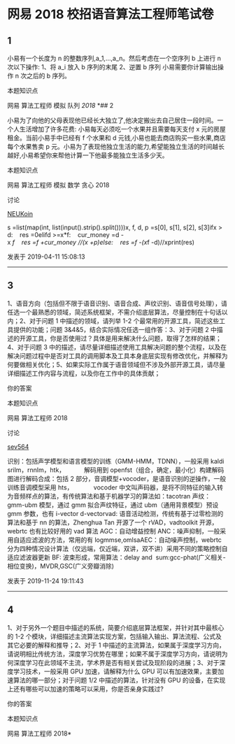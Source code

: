 # 网易 2018 校招语音算法工程师笔试卷

## 1

小易有一个长度为 n 的整数序列,a_1,...,a_n。然后考虑在一个空序列 b 上进行 n 次以下操作:
1、将 a_i 放入 b 序列的末尾
2、逆置 b 序列
小易需要你计算输出操作 n 次之后的 b 序列。

本题知识点

网易 算法工程师 模拟 队列 *2018* *## 2

小易为了向他的父母表现他已经长大独立了,他决定搬出去自己居住一段时间。一个人生活增加了许多花费: 小易每天必须吃一个水果并且需要每天支付 x 元的房屋租金。当前小易手中已经有 f 个水果和 d 元钱,小易也能去商店购买一些水果,商店每个水果售卖 p 元。小易为了表现他独立生活的能力,希望能独立生活的时间越长越好,小易希望你来帮他计算一下他最多能独立生活多少天。

本题知识点

网易 算法工程师 模拟 数学 贪心 2018

讨论

[NEUKoin](https://www.nowcoder.com/profile/188415311)

s =list(map(int, list(input().strip().split())))x, f, d, p =s[0], s[1], s[2], s[3]ifx > d:    res =0elifd >=x*f:    cur_money =d -x *f    res =f +cur_money //(x +p)else:    res =f -(x*f -d)//xprint(res)

发表于 2019-04-11 15:08:13

* * *

## 3

1、语音方向（包括但不限于语音识别、语音合成、声纹识别、语音信号处理），请任选一个最熟悉的领域，简述系统框架，不需介绍底层算法，尽量控制在十句话以内；2、对于问题 1 中描述的领域，请列举 1-2 个最常用的开源工具，简述这些工具提供的功能；问题 3&4&5，结合实际情况任选一组作答：3、对于问题 2 中描述的开源工具，你是否使用过？具体是用来解决什么问题，取得了怎样的结果；4、对于问题 3 中的描述，请尽量详细描述使用工具解决问题的整个流程，以及在解决问题过程中是否对工具的调用脚本及工具本身底层实现有修改优化，并解释为何要做相关优化；5、如果实际工作属于语音领域但不涉及外部开源工具，请尽量详细描述工作内容与流程，以及你在工作中的具体贡献；

你的答案

本题知识点

网易 算法工程师 2018

讨论

[sev564](https://www.nowcoder.com/profile/240907413)

识别：包括声学模型和语言模型的训练（GMM-HMM，TDNN），一般采用 kaldi srilm，rnnlm，htk，           解码用到 openfst（组合，确定，最小化）构建解码图进行解码合成：包括 2 部分，音调模型+vocoder，是语音识别的逆操作，一般训练音调模型采用 hts，            vocoder 中文叫声码器，是将不同特征的输入转为音频样点的算法，有传统算法和基于机器学习的算法如：tacotran 声纹：gmm-ubm 模型，通过 gmm 拟合声纹特征，通过 ubm（通用背景模型）预设 gmm 参数，也有 i-vector d-vectorvad: 语音活动检测，传统有基于过零检测的算法和基于 nn 的算法，Zhenghua Tan 开源了一个 rVAD，vadtoolkit 开源，webrtc 也有比较好用的 vad 算法 AGC：自动增益控制 ANC：噪声抑制，一般采用自适应滤波的方法，常用的有 logmmse,omlsaAEC：自动噪声控制，webrtc 分为四种情况设计算法（仅远端，仅近端，双讲，双不讲）采用不同的策略控制自适应滤波器更新 BF: 波束形成，常用算法：delay and  sum:gcc-phat(广义相关-相位变换)，MVDR,GSC(广义旁瓣消除)

发表于 2019-11-24 19:11:43

* * *

## 4

1、对于另外一个题目中描述的系统，简要介绍底层算法框架，并针对其中最核心的 1-2 个模块，详细描述主流算法实现方案，包括输入输出、算法流程、公式及其它必要的解释和推导；2、对于 1 中描述的主流算法，如果属于深度学习方向，请说明相比传统方法，深度学习优势在哪里；如果不属于深度学习方向，请说明为何深度学习在此领域不主流，学术界是否有相关尝试及现阶段的进展；3、对于深度学习技术，一般采用 GPU 加速，请解释为什么 GPU 可以有加速效果，主要加速算法的哪一部分；对于问题 1/2 中描述的算法，针对没有 GPU 的设备，在实现上还有哪些可以加速的策略可以采用，你是否亲身实践过?

你的答案

本题知识点

网易 算法工程师 2018*